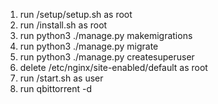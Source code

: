 1. run /setup/setup.sh as root
2. run /install.sh as root
3. run python3 ./manage.py makemigrations
4. run python3 ./manage.py migrate
5. run python3 ./manage.py createsuperuser
6. delete /etc/nginx/site-enabled/default as root
7. run /start.sh as user
8. run qbittorrent -d


